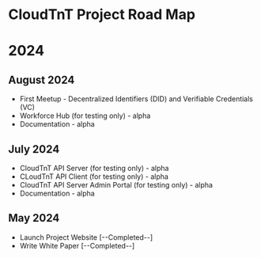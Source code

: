 # CloudTnT Project Road Map

# 2024

## August 2024

- First Meetup - Decentralized Identifiers (DID) and Verifiable Credentials (VC)
- Workforce Hub (for testing only) - alpha
- Documentation - alpha

## July 2024

- CloudTnT API Server (for testing only) - alpha
- CLoudTnT API Client (for testing only) - alpha
- CloudTnT API Server Admin Portal (for testing only) - alpha
- Documentation - alpha

## May 2024

- Launch Project Website [--Completed--]
- Write White Paper [--Completed--]